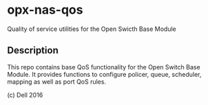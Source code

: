 opx-nas-qos
===========

Quality of service utilities for the Open Swicth Base Module

Description
-----------

This repo contains base QoS functionality for the Open Switch Base Module. It provides functions to configure policer, queue, scheduler, mapping as well as port QoS rules.

(c) Dell 2016
